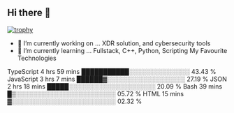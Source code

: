## Hi there 👋

[![trophy](https://github-profile-trophy.vercel.app/?username=eliyas-wubie)](https://github.com/ryo-ma/github-profile-trophy)

- 🔭 I’m currently working on ... XDR solution, and cybersecurity tools
- 🌱 I’m currently learning ... Fullstack, C++, Python, Scripting
My Favourite Technologies


TypeScript    4 hrs 59 mins   ███████████░░░░░░░░░░░░░░   43.43 %
JavaScript    3 hrs 7 mins    ██████▓░░░░░░░░░░░░░░░░░░   27.19 %
JSON          2 hrs 18 mins   █████░░░░░░░░░░░░░░░░░░░░   20.09 %
Bash          39 mins         █▒░░░░░░░░░░░░░░░░░░░░░░░   05.72 %
HTML          15 mins         ▓░░░░░░░░░░░░░░░░░░░░░░░░   02.32 %
<!-- 👯 I’m looking to collaborate on ...
- 🤔 I’m looking for help with ...
- 💬 Ask me about ... Anything
- 📫 How to reach me: ...
- 😄 Pronouns: ... 
- ⚡ Fun fact: ...
-->
